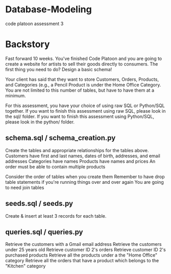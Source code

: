 # Database-Modeling
code platoon assessment 3
# Backstory
Fast forward 10 weeks. You've finished Code Platoon and you are going to create a website for artists to sell their goods directly to consumers. The first thing you need to do? Design a basic schema!

Your client has said that they want to store Customers, Orders, Products, and Categories (e.g., a Pencil Product is under the Home Office Category. You are not limited to this number of tables, but have to have them at a minimum.

For this assessment, you have your choice of using raw SQL or Python/SQL together. If you want to finish this assessment using raw SQL, please look in the sql/ folder. If you want to finish this assessment using Python/SQL, please look in the python/ folder.

## schema.sql / schema_creation.py
Create the tables and appropriate relationships for the tables above.
Customers have first and last names, dates of birth, addresses, and email addresses
Categories have names
Products have names and prices
An order must be able to contain multiple products

Consider the order of tables when you create them
Remember to have drop table statements if you're running things over and over again
You are going to need join tables
## seeds.sql / seeds.py
Create & insert at least 3 records for each table.

## queries.sql / queries.py
Retrieve the customers with a Gmail email address
Retrieve the customers under 25 years old
Retrieve customer ID 2's orders
Retrieve customer ID 2's purchased products
Retrieve all the products under a the "Home Office" category
Retrieve all the orders that have a product which belongs to the "Kitchen" category
